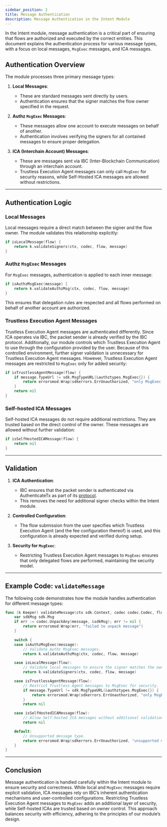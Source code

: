 ```yaml
---
sidebar_position: 2
title: Message Authentication
description: Message Authentication in the Intent Module
---
```


In the Intent module, message authentication is a critical part of ensuring that flows are authorized and executed by the correct entities. This document explains the authentication process for various message types, with a focus on local messages, `MsgExec` messages, and ICA messages.

## Authentication Overview

The module processes three primary message types:

1. **Local Messages**:
   - These are standard messages sent directly by users.
   - Authentication ensures that the signer matches the flow owner specified in the request.

2. **Authz `MsgExec` Messages**:
   - These messages allow one account to execute messages on behalf of another.
   - Authentication involves verifying the signers for all contained messages to ensure proper delegation.

3. **ICA (Interchain Account) Messages**:
   - These are messages sent via IBC (Inter-Blockchain Communication) through an interchain account.
   - Trustless Execution Agent messages can only call `MsgExec` for security reasons, while Self-Hosted ICA messages are allowed without restrictions.

---

## Authentication Logic

### Local Messages

Local messages require a direct match between the signer and the flow owner. The module validates this relationship explicitly:

```go
if isLocalMessage(flow) {
    return k.validateSigners(ctx, codec, flow, message)
}
```

### Authz `MsgExec` Messages

For `MsgExec` messages, authentication is applied to each inner message:

```go
if isAuthzMsgExec(message) {
    return k.validateAuthzMsg(ctx, codec, flow, message)
}
```

This ensures that delegation rules are respected and all flows performed on behalf of another account are authorized.

### Trustless Execution Agent Messages

Trustless Execution Agent messages are authenticated differently. Since ICA operates via IBC, the packet sender is already verified by the IBC protocol. Additionally, our module controls which Trustless Execution Agent to use through the configuration provided by the user. Because of this controlled environment, further signer validation is unnecessary for Trustless Execution Agent messages. However, Trustless Execution Agent messages are restricted to `MsgExec` only for added security:

```go
if isTrustlessAgentMessage(flow) {
    if message.TypeUrl != sdk.MsgTypeURL(&authztypes.MsgExec{}) {
        return errorsmod.Wrap(sdkerrors.ErrUnauthorized, "only MsgExec is allowed for Trustless Execution Agent messages")
    }
    return nil
}
```

### Self-hosted ICA Messages

Self-hosted ICA messages do not require additional restrictions. They are trusted based on the direct control of the owner. These messages are allowed without further validation:

```go
if isSelfHostedICAMessage(flow) {
    return nil
}
```

---

## Validation

1. **ICA Authentication**:
   - IBC ensures that the packet sender is authenticated via AuthenticateTx as part of its [protocol](https://tutorials.cosmos.network/academy/3-ibc/8-ica.html#authentication).
   - This removes the need for additional signer checks within the Intent module.

2. **Controlled Configuration**:
   - The flow submission from the user specifies which Trustless Execution Agent (and the fee configuration thereof) is used, and this configuration is already expected and verified during setup.

3. **Security for `MsgExec`**:
   - Restricting Trustless Execution Agent messages to `MsgExec` ensures that only delegated flows are performed, maintaining the security model.
  
---

## Example Code: `validateMessage`

The following code demonstrates how the module handles authentication for different message types:

```go
func (k Keeper) validateMessage(ctx sdk.Context, codec codec.Codec, flow types.Flow, message *codectypes.Any) error {
    var sdkMsg sdk.Msg
    if err := codec.UnpackAny(message, &sdkMsg); err != nil {
        return errorsmod.Wrap(err, "failed to unpack message")
    }

    switch {
    case isAuthzMsgExec(message):
        // Validate Authz MsgExec messages.
        return k.validateAuthzMsg(ctx, codec, flow, message)

    case isLocalMessage(flow):
        // Validate local messages to ensure the signer matches the owner.
        return k.validateSigners(ctx, codec, flow, message)

    case isTrustlessAgentMessage(flow):
		// Restrict Trustless Agent messages to MsgExec for security.
		if message.TypeUrl != sdk.MsgTypeURL(&authztypes.MsgExec{}) {
			return errorsmod.Wrap(sdkerrors.ErrUnauthorized, "only MsgExec is allowed for Trustless Agent messages")
		}
		return nil

    case isSelfHostedICAMessage(flow):
        // Allow Self-hosted ICA messages without additional validation.
        return nil

    default:
        // Unsupported message type.
        return errorsmod.Wrap(sdkerrors.ErrUnauthorized, "unsupported message type")
    }
}
```

---

## Conclusion

Message authentication is handled carefully within the Intent module to ensure security and correctness. While local and `MsgExec` messages require explicit validation, ICA messages rely on IBC’s inherent authentication mechanisms and user-controlled configurations. Restricting Trustless Execution Agent messages to `MsgExec` adds an additional layer of security, while Self-hosted ICAs are trusted based on owner control. This approach balances security with efficiency, adhering to the principles of our module’s design.

